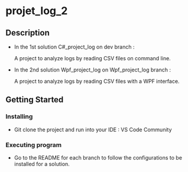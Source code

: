 # projet_log_2

## Description

* In the 1st solution C#_project_log on dev branch :

  A project to analyze logs by reading CSV files on command line.

* In the 2nd solution Wpf_project_log on Wpf_project_log branch :

  A project to analyze logs by reading CSV files with a WPF interface.

## Getting Started

### Installing

* Git clone the project and run into your IDE : VS Code Community

### Executing program

* Go to the README for each branch to follow the configurations to be installed for a solution.

